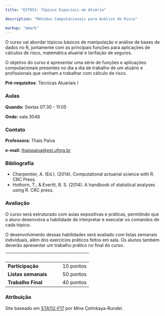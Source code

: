 ```yaml
---
title: "EST053: Tópicos Especiais em Atuária"

description: "Métodos Computacionais para Análise de Risco"

markup: "mmark"
---
```

O curso vai abordar tópicos básicos de manipulação e análise de bases de dados no R, juntamente com as principais funções para aplicações de cálculos de risco, matemática atuarial e tarifação de seguros.

O objetivo do curso é apresentar uma série de funções e aplicações computacionais presentes no dia a dia de trabalho de um atuário e profissionais que venham a trabalhar com cálculo de risco.    

**Pré-requisitos**: Técnicas Atuariais I

### Aulas
<!---
{.table .table-condensed .table-striped .text-left}
 <span></span>     | <span></span>
-----------|----------------------------------
Quando     |  Sextas 07:30 - 11:05                |
Onde       |  sala 2010? (via Moodle & MS Teams)  |
--->

**Quando:**   Sextas 07:30 - 11:05

**Onde:**     sala 3048


### Contato
<!---
{.table .table-condensed .table-striped .text-left} 
| <span></span>     | <span></span>     | <span></span>    | <span></span>    |     
| ------------------|-------------------|------------------|------------------|
| Professora        | [Thais Paiva](http://http://est.ufmg.br/~thaispaiva/) | <a href="mailto:thaispaiva@est.ufmg.br" title="email"><i class="fa fa-envelope"></i></a> &nbsp; |
--->

**Professora:** Thaís Paiva 

**e-mail:** [thaispaiva@est.ufmg.br](mailto:thaispaiva@est.ufmg.br)

### Bibliografia

*	Charpentier, A. (Ed.). (2014). Computational actuarial science with R. CRC Press.
*	Hothorn, T., & Everitt, B. S. (2014). A handbook of statistical analyses using R. CRC press.


### Avaliação

O curso será estruturado com aulas expositivas e práticas, permitindo que o aluno desenvolva a habilidade de interpretar e executar os comandos de cada tópico.

O desenvolvimento dessas habilidades será avaliado com listas semanais individuais, além dos exercícios práticos feitos em sala. Os alunos também deverão apresentar um trabalho prático no final do curso.


<!---
{.table .table-condensed .table-striped .text-left}
 <span></span>        | <span></span>
----------------------|----------------
Participação          | 10 pontos
Listas semanais       | 50 pontos
Trabalho Final        | 40 pontos
--->

|                 | &nbsp;&nbsp;&nbsp;&nbsp;   |           |
| :-----------     | -- | --------:  |
| **Participação**    |    | 10 pontos |
| **Listas semanais** |    | 50 pontos |
| **Trabalho Final**  |    | 40 pontos |

### Atribuição

Site baseado em [STA112-F17](http://www2.stat.duke.edu/courses/Fall17/sta112.01/) por Mine Çetinkaya-Rundel.